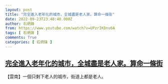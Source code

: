 ```yaml
---
layout: post
title: "完全進入老年化的城市，全城盡是老人家。算命一條街"
date: 2022-09-23T23:48:40.000Z
author: 石炳鋒
from: https://www.youtube.com/watch?v=UPzrIKDnv6A
tags: [ 石炳锋 ]
comments: True
categories: [ 石炳锋 ]
---
```

<!--1663976920000-->
[完全進入老年化的城市，全城盡是老人家。算命一條街](https://www.youtube.com/watch?v=UPzrIKDnv6A)
------

<div>
【雲南】一個只剩下老人的城市，街道上都是老人。
</div>
